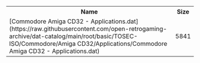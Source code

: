 <table>
<tr><th>Name</th><th>Size</th></tr>
<tr><td>
[Commodore Amiga CD32 - Applications.dat](https://raw.githubusercontent.com/open-retrogaming-archive/dat-catalog/main/root/basic/TOSEC-ISO/Commodore/Amiga CD32/Applications/Commodore Amiga CD32 - Applications.dat)
</td><td>5841</td></tr>
</table>
